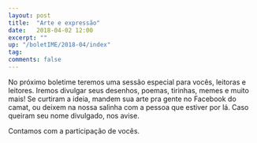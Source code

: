 ```yaml
---
layout: post
title:  "Arte e expressão"
date:   2018-04-02 12:00
excerpt: ""
up: "/boletIME/2018-04/index"
tag:
comments: false 
---
```

No próximo boletime teremos uma sessão especial para vocês, leitoras e leitores. Iremos divulgar seus desenhos, poemas, tirinhas, memes e muito mais! Se curtiram a ideia, mandem sua arte pra gente no Facebook do camat, ou deixem na nossa salinha com a pessoa que estiver por lá.
Caso queiram seu nome divulgado, nos avise.

Contamos com a participação de vocês.
